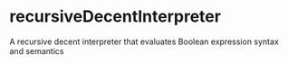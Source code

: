 # recursiveDecentInterpreter
A recursive decent interpreter that evaluates Boolean expression syntax and semantics

